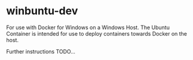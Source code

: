 # winbuntu-dev
For use with Docker for Windows on a Windows Host. The Ubuntu Container is intended for use to deploy containers towards Docker on the host.

Further instructions TODO...
